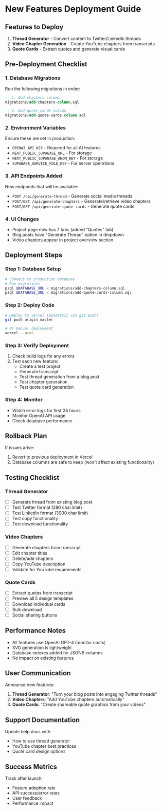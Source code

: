 # New Features Deployment Guide

## Features to Deploy
1. **Thread Generator** - Convert content to Twitter/LinkedIn threads
2. **Video Chapter Generation** - Create YouTube chapters from transcripts
3. **Quote Cards** - Extract quotes and generate visual cards

## Pre-Deployment Checklist

### 1. Database Migrations
Run the following migrations in order:
```sql
-- 1. Add chapters column
migrations/add-chapters-column.sql

-- 2. Add quote_cards column
migrations/add-quote-cards-column.sql
```

### 2. Environment Variables
Ensure these are set in production:
- `OPENAI_API_KEY` - Required for all AI features
- `NEXT_PUBLIC_SUPABASE_URL` - For storage
- `NEXT_PUBLIC_SUPABASE_ANON_KEY` - For storage
- `SUPABASE_SERVICE_ROLE_KEY` - For server operations

### 3. API Endpoints Added
New endpoints that will be available:
- `POST /api/generate-thread` - Generate social media threads
- `POST/GET /api/generate-chapters` - Generate/retrieve video chapters
- `POST/GET /api/generate-quote-cards` - Generate quote cards

### 4. UI Changes
- Project page now has 7 tabs (added "Quotes" tab)
- Blog posts have "Generate Thread" option in dropdown
- Video chapters appear in project overview section

## Deployment Steps

### Step 1: Database Setup
```bash
# Connect to production database
# Run migrations
psql $DATABASE_URL < migrations/add-chapters-column.sql
psql $DATABASE_URL < migrations/add-quote-cards-column.sql
```

### Step 2: Deploy Code
```bash
# Deploy to Vercel (automatic via git push)
git push origin master

# Or manual deployment
vercel --prod
```

### Step 3: Verify Deployment
1. Check build logs for any errors
2. Test each new feature:
   - Create a test project
   - Generate transcript
   - Test thread generation from a blog post
   - Test chapter generation
   - Test quote card generation

### Step 4: Monitor
- Watch error logs for first 24 hours
- Monitor OpenAI API usage
- Check database performance

## Rollback Plan

If issues arise:
1. Revert to previous deployment in Vercel
2. Database columns are safe to keep (won't affect existing functionality)

## Testing Checklist

### Thread Generator
- [ ] Generate thread from existing blog post
- [ ] Test Twitter format (280 char limit)
- [ ] Test LinkedIn format (3000 char limit)
- [ ] Test copy functionality
- [ ] Test download functionality

### Video Chapters
- [ ] Generate chapters from transcript
- [ ] Edit chapter titles
- [ ] Delete/add chapters
- [ ] Copy YouTube description
- [ ] Validate for YouTube requirements

### Quote Cards
- [ ] Extract quotes from transcript
- [ ] Preview all 5 design templates
- [ ] Download individual cards
- [ ] Bulk download
- [ ] Social sharing buttons

## Performance Notes

- All features use OpenAI GPT-4 (monitor costs)
- SVG generation is lightweight
- Database indexes added for JSONB columns
- No impact on existing features

## User Communication

Announce new features:
1. **Thread Generator**: "Turn your blog posts into engaging Twitter threads"
2. **Video Chapters**: "Add YouTube chapters automatically"
3. **Quote Cards**: "Create shareable quote graphics from your videos"

## Support Documentation

Update help docs with:
- How to use thread generator
- YouTube chapter best practices
- Quote card design options

## Success Metrics

Track after launch:
- Feature adoption rate
- API success/error rates
- User feedback
- Performance impact 
